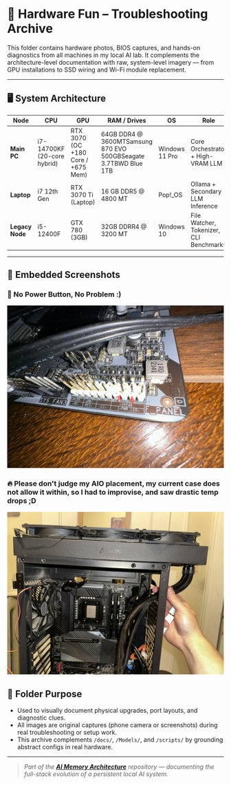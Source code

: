 # 🧰 Hardware Fun – Troubleshooting Archive

This folder contains hardware photos, BIOS captures, and hands-on diagnostics from all machines in my local AI lab. It complements the architecture-level documentation with raw, system-level imagery — from GPU installations to SSD wiring and Wi-Fi module replacement.

---

## 🖥️ System Architecture

| Node            | CPU                         | GPU                                | RAM / Drives                                                    | OS             | Role                                    |
| --------------- | --------------------------- | ---------------------------------- | --------------------------------------------------------------- | -------------- | --------------------------------------- |
| **Main PC**     | i7-14700KF (20-core hybrid) | RTX 3070 (OC +180 Core / +675 Mem) | 64GB DDR4 @ 3600MTSamsung 870 EVO 500GBSeagate 3.7TBWD Blue 1TB | Windows 11 Pro | Core Orchestrator + High-VRAM LLM       |
| **Laptop**      | i7 12th Gen                 | RTX 3070 Ti (Laptop)               | 16 GB DDR5 @ 4800 MT                                            | Pop!\_OS       | Ollama + Secondary LLM Inference        |
| **Legacy Node** | i5-12400F                   | GTX 780 (3GB)                      | 32GB DDRR4 @ 3200 MT                                            | Windows 10     | File Watcher, Tokenizer, CLI Benchmarks |

---

## 📸 Embedded Screenshots

### 🔧 No Power Button, No Problem :)
[![Memory Architecture Simple Diagram](../Hardware_Fun/Images/IMG_7681.jpeg)](../Hardware_Fun/Images/IMG_7681.jpeg)

### 🔥 Please don't judge my AIO placement, my current case does not allow it within, so I had to improvise, and saw drastic temp drops ;D
[![Memory Architecture Simple Diagram](../Hardware_Fun/Images/IMG_7742.jpeg)](../Hardware_Fun/Images/IMG_7742.jpeg)

## 📁 Folder Purpose

* Used to visually document physical upgrades, port layouts, and diagnostic clues.
* All images are original captures (phone camera or screenshots) during real troubleshooting or setup work.
* This archive complements `/docs/`, `/Models/`, and `/scripts/` by grounding abstract configs in real hardware.

---

> *Part of the **********[AI Memory Architecture](https://github.com/Mugiwara555343/ai-memory-architecture)********** repository — documenting the full-stack evolution of a persistent local AI system.*
